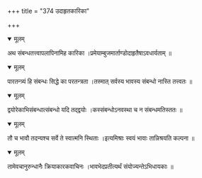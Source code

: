 +++
title = "374 उदाहृतकारिका"

+++


<details open><summary>मूलम्</summary>

अथ संबन्धतत्त्वापलापिनामिह कारिका ।प्रमेयाम्बुजमार्ताण्डोदाहृतैषाऽवधार्यताम् ॥
</details>



<details open><summary>मूलम्</summary>

पारतन्त्र्यं हि संबन्धः सिद्धे का परतन्त्रता ।तस्मात् सर्वस्य भावस्य संबन्धो नास्ति तत्त्वतः ॥
</details>



<details open><summary>मूलम्</summary>

द्वयोरेकाभिसंबन्धात्संबन्धो यदि तद्द्वयोः ।कस्संबन्धोऽनवस्था च न संबन्धमतिस्ततः ॥
</details>



<details open><summary>मूलम्</summary>

तौ च भावौ तदन्यश्च सर्वे ते स्वात्मनि स्थिताः ।इत्यमिश्राः स्वयं भावाः तान्निश्रयति कल्पना ॥
</details>



<details open><summary>मूलम्</summary>

तामेवचानुरुन्धानैः क्रियाकारकवाचिनः ।भावभेदप्रतीत्यर्थं संयोज्यन्तेऽभिधायकाः ॥
</details>

